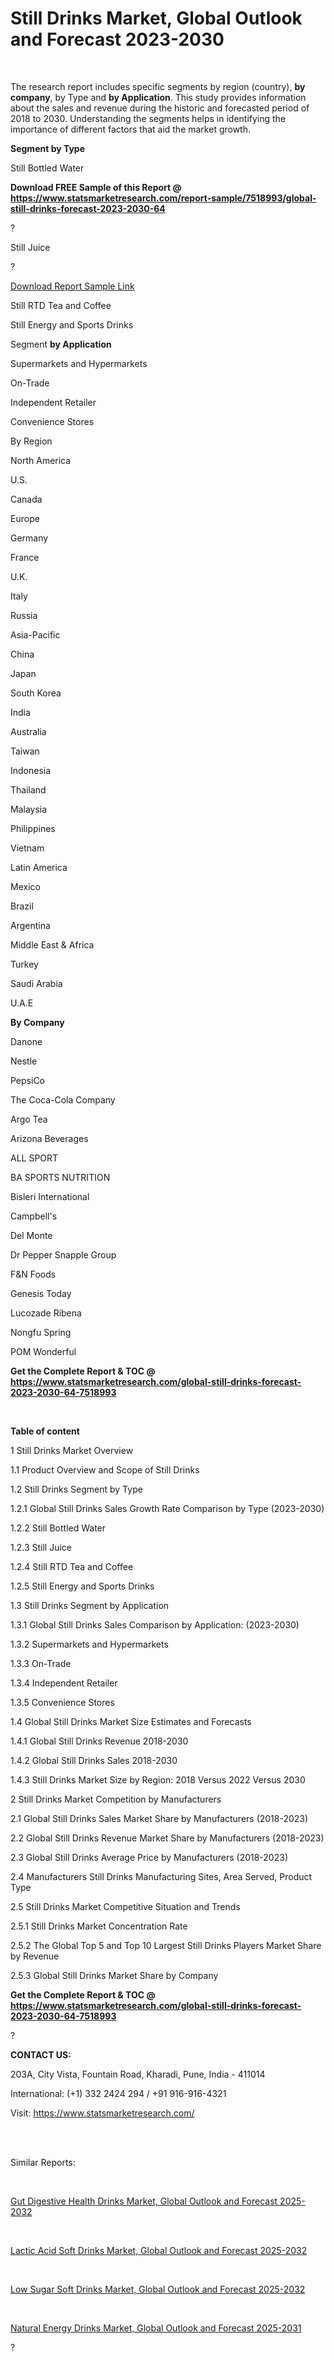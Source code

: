<h1>Still Drinks Market, Global Outlook and Forecast 2023-2030</h1><br/><p>The research report includes specific segments by region (country), <strong>by company</strong>, by Type and <strong>by Application</strong>. This study provides information about the sales and revenue during the historic and forecasted period of 2018 to 2030. Understanding the segments helps in identifying the importance of different factors that aid the market growth.</p>
 
 
 
 <p><strong>Segment by Type</strong></p>
 
 
 
 <p>Still Bottled Water</p>
 
 
 
 <div><b>Download FREE Sample of this Report @ <a href="https://www.statsmarketresearch.com/download-free-sample/7518993/global-still-drinks-forecast-2023-2030-64">https://www.statsmarketresearch.com/report-sample/7518993/global-still-drinks-forecast-2023-2030-64</a></b></div>
 
 
 
 <p>? </p>
 
 
 
 <p>Still Juice</p>
 
 
 
 <p>? </p>
 
 
 
 <p><a href="https://www.statsmarketresearch.com/download-free-sample/7518993/global-still-drinks-forecast-2023-2030-64">Download Report Sample Link</a></p>
 
 
 
 <p>Still RTD Tea and Coffee</p>
 
 
 
 <p>Still Energy and Sports Drinks</p>
 
 
 
 <p>Segment <strong>by Application</strong></p>
 
 
 
 <p>Supermarkets and Hypermarkets</p>
 
 
 
 <p>On-Trade</p>
 
 
 
 <p>Independent Retailer</p>
 
 
 
 <p>Convenience Stores</p>
 
 
 
 <p>By Region</p>
 
 
 
 <p>North America</p>
 
 
 
 <p>U.S.</p>
 
 
 
 <p>Canada</p>
 
 
 
 <p>Europe</p>
 
 
 
 <p>Germany</p>
 
 
 
 <p>France</p>
 
 
 
 <p>U.K.</p>
 
 
 
 <p>Italy</p>
 
 
 
 <p>Russia</p>
 
 
 
 <p>Asia-Pacific</p>
 
 
 
 <p>China</p>
 
 
 
 <p>Japan</p>
 
 
 
 <p>South Korea</p>
 
 
 
 <p>India</p>
 
 
 
 <p>Australia</p>
 
 
 
 <p>Taiwan</p>
 
 
 
 <p>Indonesia</p>
 
 
 
 <p>Thailand</p>
 
 
 
 <p>Malaysia</p>
 
 
 
 <p>Philippines</p>
 
 
 
 <p>Vietnam</p>
 
 
 
 <p>Latin America</p>
 
 
 
 <p>Mexico</p>
 
 
 
 <p>Brazil</p>
 
 
 
 <p>Argentina</p>
 
 
 
 <p>Middle East & Africa</p>
 
 
 
 <p>Turkey</p>
 
 
 
 <p>Saudi Arabia</p>
 
 
 
 <p>U.A.E</p>
 
 
 
 <p><strong>By Company</strong></p>
 
 
 
 <p>Danone</p>
 
 
 
 <p>Nestle</p>
 
 
 
 <p>PepsiCo</p>
 
 
 
 <p>The Coca-Cola Company</p>
 
 
 
 <p>Argo Tea</p>
 
 
 
 <p>Arizona Beverages</p>
 
 
 
 <p>ALL SPORT</p>
 
 
 
 <p>BA SPORTS NUTRITION</p>
 
 
 
 <p>Bisleri International</p>
 
 
 
 <p>Campbell&#39;s</p>
 
 
 
 <p>Del Monte</p>
 
 
 
 <p>Dr Pepper Snapple Group</p>
 
 
 
 <p>F&N Foods</p>
 
 
 
 <p>Genesis Today</p>
 
 
 
 <p>Lucozade Ribena</p>
 
 
 
 <p>Nongfu Spring</p>
 
 
 
 <p>POM Wonderful</p>
 
 
 
 <div><b>Get the Complete Report & TOC @ <a href="https://www.statsmarketresearch.com/global-still-drinks-forecast-2023-2030-64-7518993">https://www.statsmarketresearch.com/global-still-drinks-forecast-2023-2030-64-7518993</a></b></div>
 
 
 
 <p><br />
 
 <b>Table of content</b></p>
 
 
 
 <p>1 Still Drinks Market Overview<br />
 
 1.1 Product Overview and Scope of Still Drinks<br />
 
 1.2 Still Drinks Segment by Type<br />
 
 1.2.1 Global Still Drinks Sales Growth Rate Comparison by Type (2023-2030)<br />
 
 1.2.2 Still Bottled Water<br />
 
 1.2.3 Still Juice<br />
 
 1.2.4 Still RTD Tea and Coffee<br />
 
 1.2.5 Still Energy and Sports Drinks<br />
 
 1.3 Still Drinks Segment by Application<br />
 
 1.3.1 Global Still Drinks Sales Comparison by Application: (2023-2030)<br />
 
 1.3.2 Supermarkets and Hypermarkets<br />
 
 1.3.3 On-Trade<br />
 
 1.3.4 Independent Retailer<br />
 
 1.3.5 Convenience Stores<br />
 
 1.4 Global Still Drinks Market Size Estimates and Forecasts<br />
 
 1.4.1 Global Still Drinks Revenue 2018-2030<br />
 
 1.4.2 Global Still Drinks Sales 2018-2030<br />
 
 1.4.3 Still Drinks Market Size by Region: 2018 Versus 2022 Versus 2030<br />
 
 2 Still Drinks Market Competition by Manufacturers<br />
 
 2.1 Global Still Drinks Sales Market Share by Manufacturers (2018-2023)<br />
 
 2.2 Global Still Drinks Revenue Market Share by Manufacturers (2018-2023)<br />
 
 2.3 Global Still Drinks Average Price by Manufacturers (2018-2023)<br />
 
 2.4 Manufacturers Still Drinks Manufacturing Sites, Area Served, Product Type<br />
 
 2.5 Still Drinks Market Competitive Situation and Trends<br />
 
 2.5.1 Still Drinks Market Concentration Rate<br />
 
 2.5.2 The Global Top 5 and Top 10 Largest Still Drinks Players Market Share by Revenue<br />
 
 2.5.3 Global Still Drinks Market Share by Company</p>
 
 
 
 <div><b>Get the Complete Report & TOC @ <a href="https://www.statsmarketresearch.com/global-still-drinks-forecast-2023-2030-64-7518993">https://www.statsmarketresearch.com/global-still-drinks-forecast-2023-2030-64-7518993</a></b></div>
 
 
 
 <p>? </p>
 
 
 
 <p><b>CONTACT US:</b><br />
 
 203A, City Vista, Fountain Road, Kharadi, Pune, India - 411014<br />
 
 International: (+1) 332 2424 294 / +91 916-916-4321<br />
 
 Visit: <a href="https://www.statsmarketresearch.com/">https://www.statsmarketresearch.com/</a><br />
 
 <br />
 
 <br />
 
 Similar Reports:<br />
 
 <br />
 
 <a href="https://www.statsmarketresearch.com/global-gut-digestive-health-drinks-forecast-2025-2032-271-8034002">Gut Digestive Health Drinks Market, Global Outlook and Forecast 2025-2032</a><br />
 
 <br />
 
 <a href="https://www.statsmarketresearch.com/global-lactic-acid-soft-drinks-forecast-2025-2032-600-8033526">Lactic Acid Soft Drinks Market, Global Outlook and Forecast 2025-2032</a><br />
 
 <br />
 
 <a href="https://www.statsmarketresearch.com/global-low-sugar-soft-drinks-forecast-2025-2032-916-8032121">Low Sugar Soft Drinks Market, Global Outlook and Forecast 2025-2032</a><br />
 
 <br />
 
 <a href="https://www.statsmarketresearch.com/global-natural-energy-drinks-forecast-2024-2030-647-7927028">Natural Energy Drinks Market, Global Outlook and Forecast 2025-2031</a><br />
 
 ? </p>
